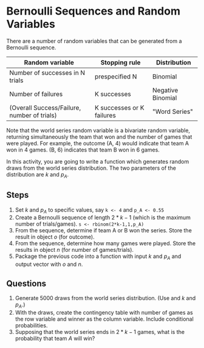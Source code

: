 Bernoulli Sequences and Random Variables
========================================

There are a number of random variables that can be generated from a Bernoulli sequence.

| Random variable | Stopping rule | Distribution |
|---|---|---|
| Number of successes in N trials | prespecified N | Binomial |
| Number of failures | K successes | Negative Binomial |
| (Overall Success/Failure, number of trials) | K successes or K failures | "Word Series" |
  
Note that the world series random variable is a bivariate random variable, returning simultaneously the team that won and the number of games that were played.  For example, the outcome (A, 4) would indicate that team A won in 4 games.  (B, 6) indicates that team B won in 6 games.

In this activity, you are going to write a function which generates random draws from the world series distribution.  The two parameters of the distribution are $k$ and $p_A$.

## Steps    

1. Set $k$ and $p_A$ to specific values, say `k <- 4` and `p_A <- 0.55`
1. Create a Bernoulli sequence of length $2*k-1$ (which is the maximum number of trials/games).  `s <- rbinom(2*k-1,1,p_A)`
1. From the sequence, determine if team A or B won the series.  Store the result in object $o$ (for outcome).
1. From the sequence, determine how many games were played. Store the results in object $n$ (for number of games/trials).
1. Package the previous code into a function with input $k$ and $p_A$ and output vector with $o$ and $n$.

## Questions

1. Generate 5000 draws from the world series distribution.  (Use and $k$ and $p_A$.)
1. With the draws, create the contingency table with number of games as the row variable and winner as the column variable.  Include conditional probabilities.
1. Supposing that the world series ends in $2*k-1$ games, what is the probability that team $A$ will win?